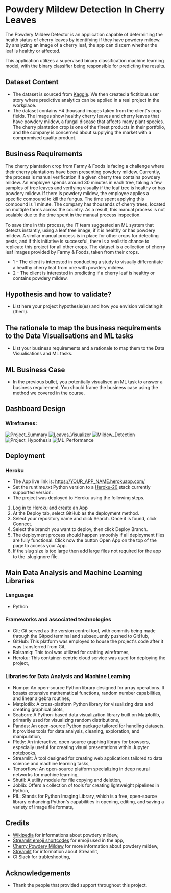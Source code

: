 # Powdery Mildew Detection In Cherry Leaves
The Powdery Mildew Detector is an application capable of determining the health status of cherry leaves by identifying if they have powdery mildew. By analyzing an image of a cherry leaf, the app can discern whether the leaf is healthy or affected.

This application utilizes a supervised binary classification machine learning model, with the binary classifier being responsible for predicting the results.


## Dataset Content
* The dataset is sourced from [Kaggle](https://www.kaggle.com/codeinstitute/cherry-leaves). We then created a fictitious user story where predictive analytics can be applied in a real project in the workplace.
* The dataset contains +4 thousand images taken from the client's crop fields. The images show healthy cherry leaves and cherry leaves that have powdery mildew, a fungal disease that affects many plant species. The cherry plantation crop is one of the finest products in their portfolio, and the company is concerned about supplying the market with a compromised quality product.


## Business Requirements
The cherry plantation crop from Farmy & Foods is facing a challenge where their cherry plantations have been presenting powdery mildew. Currently, the process is manual verification if a given cherry tree contains powdery mildew. An employee spends around 30 minutes in each tree, taking a few samples of tree leaves and verifying visually if the leaf tree is healthy or has powdery mildew. If there is powdery mildew, the employee applies a specific compound to kill the fungus. The time spent applying this compound is 1 minute.  The company has thousands of cherry trees, located on multiple farms across the country. As a result, this manual process is not scalable due to the time spent in the manual process inspection.

To save time in this process, the IT team suggested an ML system that detects instantly, using a leaf tree image, if it is healthy or has powdery mildew. A similar manual process is in place for other crops for detecting pests, and if this initiative is successful, there is a realistic chance to replicate this project for all other crops. The dataset is a collection of cherry leaf images provided by Farmy & Foods, taken from their crops.


* 1 - The client is interested in conducting a study to visually differentiate a healthy cherry leaf from one with powdery mildew.
* 2 - The client is interested in predicting if a cherry leaf is healthy or contains powdery mildew.


## Hypothesis and how to validate?
* List here your project hypothesis(es) and how you envision validating it (them).


## The rationale to map the business requirements to the Data Visualisations and ML tasks
* List your business requirements and a rationale to map them to the Data Visualisations and ML tasks.


## ML Business Case
* In the previous bullet, you potentially visualised an ML task to answer a business requirement. You should frame the business case using the method we covered in the course.


## Dashboard Design

### Wireframes:
![Project_Summary](assets/wireframes/Project%20Summary.png)
![Leaves_Visualizer](assets/wireframes/Leaves%20Visualizer.png)
![Mildew_Detection](assets/wireframes/Mildew%20Detection.png)
![Project_Hypothesis](assets/wireframes/Hypothesis%20and%20Validation.png)
![ML_Performance](assets/wireframes/ML%20Performance.png)


## Deployment

### Heroku

* The App live link is: https://YOUR_APP_NAME.herokuapp.com/ 
* Set the runtime.txt Python version to a [Heroku-20](https://devcenter.heroku.com/articles/python-support#supported-runtimes) stack currently supported version.
* The project was deployed to Heroku using the following steps.

1. Log in to Heroku and create an App
2. At the Deploy tab, select GitHub as the deployment method.
3. Select your repository name and click Search. Once it is found, click Connect.
4. Select the branch you want to deploy, then click Deploy Branch.
5. The deployment process should happen smoothly if all deployment files are fully functional. Click now the button Open App on the top of the page to access your App.
6. If the slug size is too large then add large files not required for the app to the .slugignore file.


## Main Data Analysis and Machine Learning Libraries

### Languages

* Python

### Frameworks and associated technologies

* Git: Git served as the version control tool, with commits being made through the Gitpod terminal and subsequently pushed to GitHub,
* GitHub: This platform was employed to house the project's code after it was transferred from Git,
* Balsamiq: This tool was utilized for crafting wireframes,
* Heroku: This container-centric cloud service was used for deploying the project,

### Libraries for Data Analysis and Machine Learning
* Numpy: An open-source Python library designed for array operations. It boasts extensive mathematical functions, random number capabilities, and linear algebra routines,
* Matplotlib: A cross-platform Python library for visualizing data and creating graphical plots,
* Seaborn: A Python-based data visualization library built on Matplotlib, primarily used for visualizing random distributions,
* Pandas: An open-source Python package tailored for handling datasets. It provides tools for data analysis, cleaning, exploration, and manipulation,
* Plotly: An interactive, open-source graphing library for browsers, especially useful for creating visual presentations within Jupyter notebooks,
* Streamlit: A tool designed for creating web applications tailored to data science and machine learning tasks,
* Tensorflow: An open-source platform specializing in deep neural networks for machine learning,
* Shutil: A utility module for file copying and deletion,
* Joblib: Offers a collection of tools for creating lightweight pipelines in Python,
* PIL: Stands for Python Imaging Library, which is a free, open-source library enhancing Python's capabilities in opening, editing, and saving a variety of image file formats,


## Credits

* [Wikipedia](https://en.wikipedia.org/wiki/Powdery_mildew#Tree_leaves) for informations about powdery mildew,
* [Streamlit emoji shortcodes](https://streamlit-emoji-shortcodes-streamlit-app-gwckff.streamlit.ap) for emoji used in the app,
* [Cherry Powdery Mildew](https://ca.decisionaid.systems/articles/cherry_powdery_mildew) for more information about powdery mildew,
* [Streamlit](https://docs.streamlit.io/library/api-reference/status) for information about Streamlit,
* CI Slack for trubleshooting,


## Acknowledgements
* Thank the people that provided support throughout this project.
